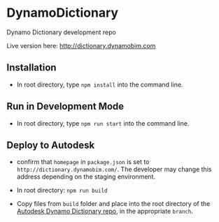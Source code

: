 # DynamoDictionary

Dynamo Dictionary development repo

Live version here: http://dictionary.dynamobim.com

## Installation
- In root directory, type ```npm install``` into the command line.

## Run in Development Mode
- In root directory, type ```npm run start``` into the command line.

## Deploy to Autodesk

- confirm that `homepage` in `package.json` is set to `http://dictionary.dynamobim.com/`. The developer may change this address depending on the staging environment.

- In root directory: ```npm run build```

- Copy files from `build` folder and place into the root directory of the [Autodesk Dynamo Dictionary repo](https://github.com/DynamoDS/DynamoDictionary), in the appropriate `branch`.

